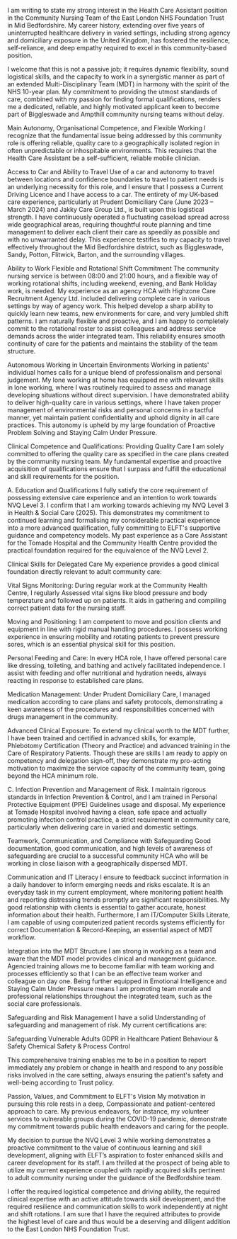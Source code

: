 I am writing to state my strong interest in the Health Care Assistant position in the Community Nursing Team of the East London NHS Foundation Trust in Mid Bedfordshire. My career history, extending over five years of uninterrupted healthcare delivery in varied settings, including strong agency and domiciliary exposure in the United Kingdom, has fostered the resilience, self-reliance, and deep empathy required to excel in this community-based position.

I welcome that this is not a passive job; it requires dynamic flexibility, sound logistical skills, and the capacity to work in a synergistic manner as part of an extended Multi-Disciplinary Team (MDT) in harmony with the spirit of the NHS 10-year plan. My commitment to providing the utmost standards of care, combined with my passion for finding formal qualifications, renders me a dedicated, reliable, and highly motivated applicant keen to become part of Biggleswade and Ampthill community nursing teams without delay.

Main Autonomy, Organisational Competence, and Flexible Working
I recognize that the fundamental issue being addressed by this community role is offering reliable, quality care to a geographically isolated region in often unpredictable or inhospitable environments. This requires that the Health Care Assistant be a self-sufficient, reliable mobile clinician.

Access to Car and Ability to Travel
Use of a car and autonomy to travel between locations and confidence boundaries to travel to patient needs is an underlying necessity for this role, and I ensure that I possess a Current Driving Licence and I have access to a car. The entirety of my UK-based care experience, particularly at Prudent Domiciliary Care (June 2023 – March 2024) and Jakky Care Group Ltd., is built upon this logistical strength. I have continuously operated a fluctuating caseload spread across wide geographical areas, requiring thoughtful route planning and time management to deliver each client their care as speedily as possible and with no unwarranted delay. This experience testifies to my capacity to travel effectively throughout the Mid Bedfordshire district, such as Biggleswade, Sandy, Potton, Flitwick, Barton, and the surrounding villages.

Ability to Work Flexible and Rotational Shift Commitment
The community nursing service is between 08:00 and 21:00 hours, and a flexible way of working rotational shifts, including weekend, evening, and Bank Holiday work, is needed. My experience as an agency HCA with Highzone Care Recruitment Agency Ltd. included delivering complete care in various settings by way of agency work. This helped develop a sharp ability to quickly learn new teams, new environments for care, and very jumbled shift patterns. I am naturally flexible and proactive, and I am happy to completely commit to the rotational roster to assist colleagues and address service demands across the wider integrated team. This reliability ensures smooth continuity of care for the patients and maintains the stability of the team structure.

Autonomous Working in Uncertain Environments
Working in patients' individual homes calls for a unique blend of professionalism and personal judgement. My lone working at home has equipped me with relevant skills in lone working, where I was routinely required to assess and manage developing situations without direct supervision. I have demonstrated ability to deliver high-quality care in various settings, where I have taken proper management of environmental risks and personal concerns in a tactful manner, yet maintain patient confidentiality and uphold dignity in all care practices. This autonomy is upheld by my large foundation of Proactive Problem Solving and Staying Calm Under Pressure. 

Clinical Competence and Qualifications: Providing Quality Care
I am solely committed to offering the quality care as specified in the care plans created by the community nursing team. My fundamental expertise and proactive acquisition of qualifications ensure that I surpass and fulfill the educational and skill requirements for the position. 

A. Education and Qualifications
I fully satisfy the core requirement of possessing extensive care experience and an intention to work towards NVQ Level 3. I confirm that I am working towards achieving my NVQ Level 3 in Health & Social Care (2025). This demonstrates my commitment to continued learning and formalising my considerable practical experience into a more advanced qualification, fully committing to ELFT's supportive guidance and competency models. My past experience as a Care Assistant for the Tomade Hospital and the Community Health Centre provided the practical foundation required for the equivalence of the NVQ Level 2.

Clinical Skills for Delegated Care
My experience provides a good clinical foundation directly relevant to adult community care:

Vital Signs Monitoring: During regular work at the Community Health Centre, I regularly Assessed vital signs like blood pressure and body temperature and followed up on patients. It aids in gathering and compiling correct patient data for the nursing staff.

Moving and Positioning: I am competent to move and position clients and equipment in line with rigid manual handling procedures. I possess working experience in ensuring mobility and rotating patients to prevent pressure sores, which is an essential physical skill for this position.

Personal Feeding and Care: In every HCA role, I have offered personal care like dressing, toileting, and bathing and actively facilitated independence. I assist with feeding and offer nutritional and hydration needs, always reacting in response to established care plans.

Medication Management: Under Prudent Domiciliary Care, I managed medication according to care plans and safety protocols, demonstrating a keen awareness of the procedures and responsibilities concerned with drugs management in the community.

Advanced Clinical Exposure: To extend my clinical worth to the MDT further, I have been trained and certified in advanced skills, for example, Phlebotomy Certification (Theory and Practice) and advanced training in the Care of Respiratory Patients. Though these are skills I am ready to apply on competency and delegation sign-off, they demonstrate my pro-acting motivation to maximize the service capacity of the community team, going beyond the HCA minimum role.

C. Infection Prevention and Management of Risk. I maintain rigorous standards in Infection Prevention & Control, and I am trained in Personal Protective Equipment (PPE) Guidelines usage and disposal. My experience at Tomade Hospital involved having a clean, safe space and actually promoting infection control practice, a strict requirement in community care, particularly when delivering care in varied and domestic settings.

Teamwork, Communication, and Compliance with Safeguarding
Good documentation, good communication, and high levels of awareness of safeguarding are crucial to a successful community HCA who will be working in close liaison with a geographically dispersed MDT.

Communication and IT Literacy
I ensure to feedback succinct information in a daily handover to inform emerging needs and risks escalate. It is an everyday task in my current employment, where monitoring patient health and reporting distressing trends promptly are significant responsibilities. My good relationship with clients is essential to gather accurate, honest information about their health. Furthermore, I am IT/Computer Skills Literate, I am capable of using computerized patient records systems efficiently for correct Documentation & Record-Keeping, an essential aspect of MDT workflow.

Integration into the MDT Structure
I am strong in working as a team and aware that the MDT model provides clinical and management guidance. Agencied training allows me to become familiar with team working and processes efficiently so that I can be an effective team worker and colleague on day one. Being further equipped in Emotional Intelligence and Staying Calm Under Pressure means I am promoting team morale and professional relationships throughout the integrated team, such as the social care professionals.

Safeguarding and Risk Management 
I have a solid Understanding of safeguarding and management of risk. My current certifications are:

Safeguarding Vulnerable Adults
GDPR in Healthcare 
Patient Behaviour & Safety
Chemical Safety & Process Control 

This comprehensive training enables me to be in a position to report immediately any problem or change in health and respond to any possible risks involved in the care setting, always ensuring the patient's safety and well-being according to Trust policy.

Passion, Values, and Commitment to ELFT's Vision
My motivation in pursuing this role rests in a deep, Compassionate and patient-centered approach to care. My previous endeavors, for instance, my volunteer services to vulnerable groups during the COVID-19 pandemic, demonstrate my commitment towards public health endeavors and caring for the people.

My decision to pursue the NVQ Level 3 while working demonstrates a proactive commitment to the value of continuous learning and skill development, aligning with ELFT’s aspiration to foster enhanced skills and career development for its staff. I am thrilled at the prospect of being able to utilize my current experience coupled with rapidly acquired skills pertinent to adult community nursing under the guidance of the Bedfordshire team.

I offer the required logistical competence and driving ability, the required clinical expertise with an active attitude towards skill development, and the required resilience and communication skills to work independently at night and shift rotations. I am sure that I have the required attributes to provide the highest level of care and thus would be a deserving and diligent addition to the East London NHS Foundation Trust.